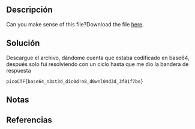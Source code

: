 ## Descripción
Can you make sense of this file?Download the file [here](https://artifacts.picoctf.net/c/474/enc_flag).
## Solución
Descargue el archivo, dándome cuenta que estaba codificado en base64, después solo fui resolviendo con un ciclo hasta que me dio la bandera de respuesta


`picoCTF{base64_n3st3d_dic0d!n8_d0wnl04d3d_3f81f7be}`
## Notas
## Referencias